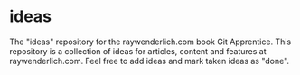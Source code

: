 # ideas
The "ideas" repository for the raywenderlich.com book Git Apprentice.
This repository is a collection of ideas for articles, content and features at raywenderlich.com.
Feel free to add ideas and mark taken ideas as "done".